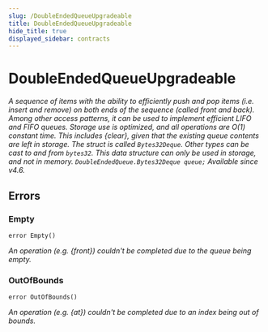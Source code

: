 ```yaml
---
slug: /DoubleEndedQueueUpgradeable
title: DoubleEndedQueueUpgradeable
hide_title: true
displayed_sidebar: contracts
---
```


# DoubleEndedQueueUpgradeable

_A sequence of items with the ability to efficiently push and pop items (i.e. insert and remove) on both ends of the sequence (called front and back). Among other access patterns, it can be used to implement efficient LIFO and FIFO queues. Storage use is optimized, and all operations are O(1) constant time. This includes {clear}, given that the existing queue contents are left in storage. The struct is called `Bytes32Deque`. Other types can be cast to and from `bytes32`. This data structure can only be used in storage, and not in memory. `DoubleEndedQueue.Bytes32Deque queue;` *Available since v4.6.*_

## Errors

### Empty

```solidity
error Empty()
```

_An operation (e.g. {front}) couldn&#39;t be completed due to the queue being empty._

### OutOfBounds

```solidity
error OutOfBounds()
```

_An operation (e.g. {at}) couldn&#39;t be completed due to an index being out of bounds._
